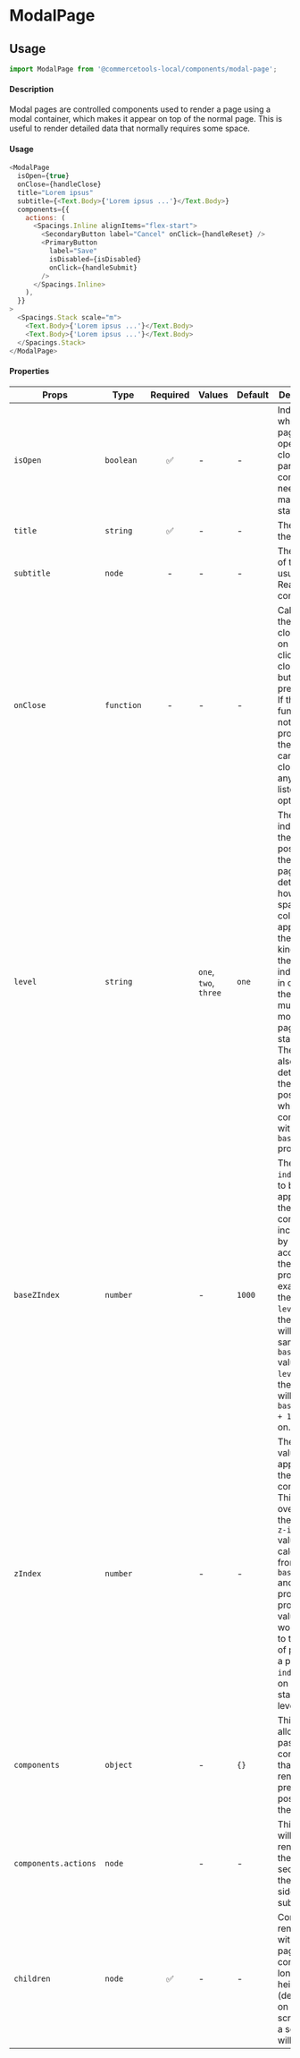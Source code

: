 # ModalPage

## Usage

```js
import ModalPage from '@commercetools-local/components/modal-page';
```

#### Description

Modal pages are controlled components used to render a page using a modal container, which makes it appear on top of the normal page. This is useful to render detailed data that normally requires some space.

#### Usage

```js
<ModalPage
  isOpen={true}
  onClose={handleClose}
  title="Lorem ipsus"
  subtitle={<Text.Body>{'Lorem ipsus ...'}</Text.Body>}
  components={{
    actions: (
      <Spacings.Inline alignItems="flex-start">
        <SecondaryButton label="Cancel" onClick={handleReset} />
        <PrimaryButton
          label="Save"
          isDisabled={isDisabled}
          onClick={handleSubmit}
        />
      </Spacings.Inline>
    ),
  }}
>
  <Spacings.Stack scale="m">
    <Text.Body>{'Lorem ipsus ...'}</Text.Body>
    <Text.Body>{'Lorem ipsus ...'}</Text.Body>
  </Spacings.Stack>
</ModalPage>
```

#### Properties

| Props                | Type       | Required | Values                | Default | Description                                                                                                                                                                                                                                                                                       |
| -------------------- | ---------- | :------: | --------------------- | ------- | ------------------------------------------------------------------------------------------------------------------------------------------------------------------------------------------------------------------------------------------------------------------------------------------------- |
| `isOpen`             | `boolean`  |    ✅    | -                     | -       | Indicates whether the page is open or closed. The parent component needs to manage this state                                                                                                                                                                                                     |
| `title`              | `string`   |    ✅    | -                     | -       | The title of the page                                                                                                                                                                                                                                                                             |
| `subtitle`           | `node`     |    -     | -                     | -       | The subtitle of the page, usually a React component                                                                                                                                                                                                                                               |
| `onClose`            | `function` |    -     | -                     | -       | Called when the page closes (click on overlay, click on close button, press ESC). If the function is not provided, the page cannot be closed by any of the listed options.                                                                                                                        |
| `level`              | `string`   |          | `one`, `two`, `three` | `one`   | The level indicates the stack position of the modal page. It determines how many spacer columns will appear on the left side, kind of like the indentation in case there are multiple modal pages stacked. The level also determines the `z-index` position when combined with `baseZIndex` prop. |
| `baseZIndex`         | `number`   |          | -                     | `1000`  | The base `z-index` value to be applied to the overlay container, incremented by `1` according to the `level` prop. For example, for the base `level: one`, the `z-index` will be the same as the `baseZIndex` value. For `level: two`, the `z-index` will be `baseZIndex + 1`, and so on.         |
| `zIndex`             | `number`   |          | -                     | -       | The `z-index` value to be applied to the overlay container. This value overrides the normal `z-index` value calculated from the `baseZIndex` and `level` props. If you provide this value, you would need to take care of providing a proper `z-index` based on the stacked level.                |
| `components`         | `object`   |          | -                     | `{}`    | This object allows to pass React components that will be rendered in pre-defined position on the page.                                                                                                                                                                                            |
| `components.actions` | `node`     |          | -                     | -       | This node will be rendered in the header section on the right side of the subtitle.                                                                                                                                                                                                               |
| `children`           | `node`     |    ✅    | -                     | -       | Content rendered within the page. If the content is long in height (depending on the screen size) a scrollbar will appear                                                                                                                                                                         |
